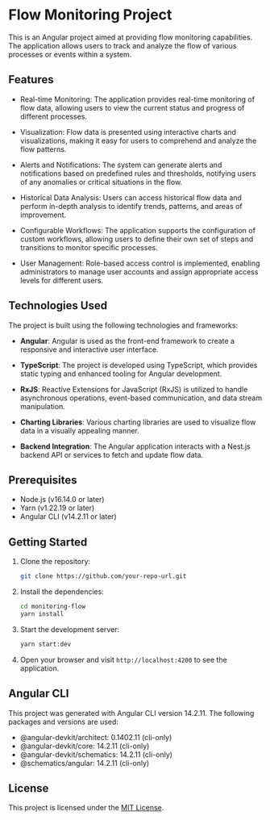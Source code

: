 # Flow Monitoring Project

This is an Angular project aimed at providing flow monitoring capabilities. The application allows users to track and analyze the flow of various processes or events within a system.

## Features

- Real-time Monitoring: The application provides real-time monitoring of flow data, allowing users to view the current status and progress of different processes.

- Visualization: Flow data is presented using interactive charts and visualizations, making it easy for users to comprehend and analyze the flow patterns.

- Alerts and Notifications: The system can generate alerts and notifications based on predefined rules and thresholds, notifying users of any anomalies or critical situations in the flow.

- Historical Data Analysis: Users can access historical flow data and perform in-depth analysis to identify trends, patterns, and areas of improvement.

- Configurable Workflows: The application supports the configuration of custom workflows, allowing users to define their own set of steps and transitions to monitor specific processes.

- User Management: Role-based access control is implemented, enabling administrators to manage user accounts and assign appropriate access levels for different users.

## Technologies Used

The project is built using the following technologies and frameworks:

- **Angular**: Angular is used as the front-end framework to create a responsive and interactive user interface.

- **TypeScript**: The project is developed using TypeScript, which provides static typing and enhanced tooling for Angular development.

- **RxJS**: Reactive Extensions for JavaScript (RxJS) is utilized to handle asynchronous operations, event-based communication, and data stream manipulation.

- **Charting Libraries**: Various charting libraries are used to visualize flow data in a visually appealing manner.

- **Backend Integration**: The Angular application interacts with a Nest.js backend API or services to fetch and update flow data.

## Prerequisites

- Node.js (v16.14.0 or later)
- Yarn (v1.22.19 or later)
- Angular CLI (v14.2.11 or later)

## Getting Started

1. Clone the repository:

   ```bash
   git clone https://github.com/your-repo-url.git
   ```

2. Install the dependencies:

   ```bash
   cd monitoring-flow
   yarn install
   ```

3. Start the development server:

   ```bash
   yarn start:dev
   ```

4. Open your browser and visit `http://localhost:4200` to see the application.

## Angular CLI

This project was generated with Angular CLI version 14.2.11. The following packages and versions are used:

- @angular-devkit/architect: 0.1402.11 (cli-only)
- @angular-devkit/core: 14.2.11 (cli-only)
- @angular-devkit/schematics: 14.2.11 (cli-only)
- @schematics/angular: 14.2.11 (cli-only)

## License

This project is licensed under the [MIT License](LICENSE).

